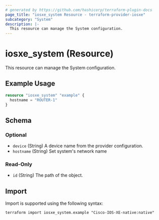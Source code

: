 ```yaml
---
# generated by https://github.com/hashicorp/terraform-plugin-docs
page_title: "iosxe_system Resource - terraform-provider-iosxe"
subcategory: "System"
description: |-
  This resource can manage the System configuration.
---
```


# iosxe_system (Resource)

This resource can manage the System configuration.

## Example Usage

```terraform
resource "iosxe_system" "example" {
  hostname = "ROUTER-1"
}
```

<!-- schema generated by tfplugindocs -->
## Schema

### Optional

- `device` (String) A device name from the provider configuration.
- `hostname` (String) Set system's network name

### Read-Only

- `id` (String) The path of the object.

## Import

Import is supported using the following syntax:

```shell
terraform import iosxe_system.example "Cisco-IOS-XE-native:native"
```
